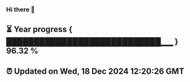 ### Hi there 👋
⏳ Year progress { ████████████████████████████▁▁ } 96.32 %
---
⏰ Updated on Wed, 18 Dec 2024 12:20:26 GMT
---
